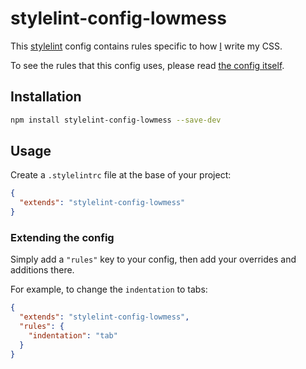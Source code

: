 # stylelint-config-lowmess

This [stylelint](https://stylelint.io) config contains rules specific to how [I](@lowmess) write my CSS.

To see the rules that this config uses, please read [the config itself](/index.js).

## Installation

```bash
npm install stylelint-config-lowmess --save-dev
```

## Usage

Create a `.stylelintrc` file at the base of your project:

```json
{
  "extends": "stylelint-config-lowmess"
}
```

### Extending the config

Simply add a `"rules"` key to your config, then add your overrides and additions there.

For example, to change the `indentation` to tabs:

```json
{
  "extends": "stylelint-config-lowmess",
  "rules": {
    "indentation": "tab"
  }
}
```
